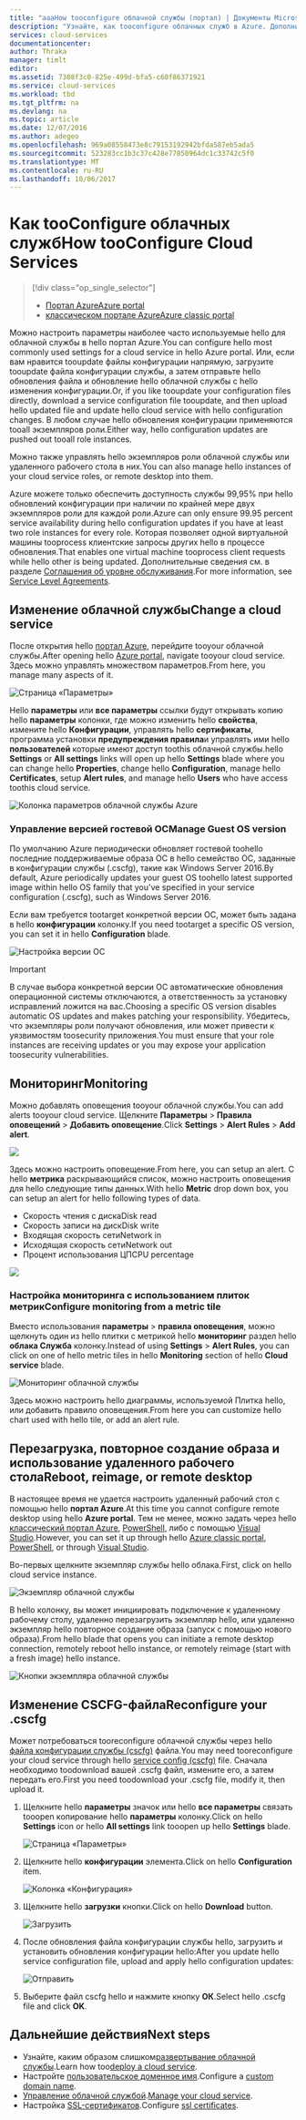 ```yaml
---
title: "aaaHow tooconfigure облачной службы (портал) | Документы Microsoft"
description: "Узнайте, как tooconfigure облачных служб в Azure. Дополнительные сведения конфигурации tooupdate hello облачной службы и настраивают экземпляры toorole удаленного доступа. В этих примерах используются hello портал Azure."
services: cloud-services
documentationcenter: 
author: Thraka
manager: timlt
editor: 
ms.assetid: 7308f3c0-825e-499d-bfa5-c60f86371921
ms.service: cloud-services
ms.workload: tbd
ms.tgt_pltfrm: na
ms.devlang: na
ms.topic: article
ms.date: 12/07/2016
ms.author: adegeo
ms.openlocfilehash: 969a08558473e8c79153192942bfda587eb5ada5
ms.sourcegitcommit: 523283cc1b3c37c428e77850964dc1c33742c5f0
ms.translationtype: MT
ms.contentlocale: ru-RU
ms.lasthandoff: 10/06/2017
---
```

# <a name="how-tooconfigure-cloud-services"></a><span data-ttu-id="673b9-105">Как tooConfigure облачных служб</span><span class="sxs-lookup"><span data-stu-id="673b9-105">How tooConfigure Cloud Services</span></span>
> [!div class="op_single_selector"]
> * [<span data-ttu-id="673b9-106">Портал Azure</span><span class="sxs-lookup"><span data-stu-id="673b9-106">Azure portal</span></span>](cloud-services-how-to-configure-portal.md)
> * [<span data-ttu-id="673b9-107">классическом портале Azure</span><span class="sxs-lookup"><span data-stu-id="673b9-107">Azure classic portal</span></span>](cloud-services-how-to-configure.md)
>
>

<span data-ttu-id="673b9-108">Можно настроить параметры наиболее часто используемые hello для облачной службы в hello портал Azure.</span><span class="sxs-lookup"><span data-stu-id="673b9-108">You can configure hello most commonly used settings for a cloud service in hello Azure portal.</span></span> <span data-ttu-id="673b9-109">Или, если вам нравится tooupdate файлы конфигурации напрямую, загрузите tooupdate файла конфигурации службы, а затем отправьте hello обновления файла и обновление hello облачной службы с hello изменения конфигурации.</span><span class="sxs-lookup"><span data-stu-id="673b9-109">Or, if you like tooupdate your configuration files directly, download a service configuration file tooupdate, and then upload hello updated file and update hello cloud service with hello configuration changes.</span></span> <span data-ttu-id="673b9-110">В любом случае hello обновления конфигурации применяются tooall экземпляров роли.</span><span class="sxs-lookup"><span data-stu-id="673b9-110">Either way, hello configuration updates are pushed out tooall role instances.</span></span>

<span data-ttu-id="673b9-111">Можно также управлять hello экземпляров роли облачной службы или удаленного рабочего стола в них.</span><span class="sxs-lookup"><span data-stu-id="673b9-111">You can also manage hello instances of your cloud service roles, or remote desktop into them.</span></span>

<span data-ttu-id="673b9-112">Azure можете только обеспечить доступность службы 99,95% при hello обновлений конфигурации при наличии по крайней мере двух экземпляров роли для каждой роли.</span><span class="sxs-lookup"><span data-stu-id="673b9-112">Azure can only ensure 99.95 percent service availability during hello configuration updates if you have at least two role instances for every role.</span></span> <span data-ttu-id="673b9-113">Которая позволяет одной виртуальной машины tooprocess клиентские запросы других hello в процессе обновления.</span><span class="sxs-lookup"><span data-stu-id="673b9-113">That enables one virtual machine tooprocess client requests while hello other is being updated.</span></span> <span data-ttu-id="673b9-114">Дополнительные сведения см. в разделе [Соглашения об уровне обслуживания](https://azure.microsoft.com/support/legal/sla/).</span><span class="sxs-lookup"><span data-stu-id="673b9-114">For more information, see [Service Level Agreements](https://azure.microsoft.com/support/legal/sla/).</span></span>

## <a name="change-a-cloud-service"></a><span data-ttu-id="673b9-115">Изменение облачной службы</span><span class="sxs-lookup"><span data-stu-id="673b9-115">Change a cloud service</span></span>
<span data-ttu-id="673b9-116">После открытия hello [портал Azure](https://portal.azure.com/), перейдите tooyour облачной службы.</span><span class="sxs-lookup"><span data-stu-id="673b9-116">After opening hello [Azure portal](https://portal.azure.com/), navigate tooyour cloud service.</span></span> <span data-ttu-id="673b9-117">Здесь можно управлять множеством параметров.</span><span class="sxs-lookup"><span data-stu-id="673b9-117">From here, you manage many aspects of it.</span></span>

![Страница «Параметры»](./media/cloud-services-how-to-configure-portal/cloud-service.png)

<span data-ttu-id="673b9-119">Hello **параметры** или **все параметры** ссылки будут открывать копию hello **параметры** колонки, где можно изменить hello **свойства**, измените hello **Конфигурации**, управлять hello **сертификаты**, программа установки **предупреждения правила**и управлять ими hello **пользователей** которые имеют доступ toothis облачной службы.</span><span class="sxs-lookup"><span data-stu-id="673b9-119">hello **Settings** or **All settings** links will open up hello **Settings** blade where you can change hello **Properties**, change hello **Configuration**, manage hello **Certificates**, setup **Alert rules**, and manage hello **Users** who have access toothis cloud service.</span></span>

![Колонка параметров облачной службы Azure](./media/cloud-services-how-to-configure-portal/cs-settings-blade.png)

### <a name="manage-guest-os-version"></a><span data-ttu-id="673b9-121">Управление версией гостевой ОС</span><span class="sxs-lookup"><span data-stu-id="673b9-121">Manage Guest OS version</span></span>

<span data-ttu-id="673b9-122">По умолчанию Azure периодически обновляет гостевой toohello последние поддерживаемые образа ОС в hello семейство ОС, заданные в конфигурации службы (.cscfg), такие как Windows Server 2016.</span><span class="sxs-lookup"><span data-stu-id="673b9-122">By default, Azure periodically updates your guest OS toohello latest supported image within hello OS family that you've specified in your service configuration (.cscfg), such as Windows Server 2016.</span></span>

<span data-ttu-id="673b9-123">Если вам требуется tootarget конкретной версии ОС, может быть задана в hello **конфигурации** колонку.</span><span class="sxs-lookup"><span data-stu-id="673b9-123">If you need tootarget a specific OS version, you can set it in hello **Configuration** blade.</span></span>

![Настройка версии ОС](./media/cloud-services-how-to-configure-portal/cs-settings-config-guestosversion.png)


>[!IMPORTANT]
> <span data-ttu-id="673b9-125">В случае выбора конкретной версии ОС автоматические обновления операционной системы отключаются, а ответственность за установку исправлений ложится на вас.</span><span class="sxs-lookup"><span data-stu-id="673b9-125">Choosing a specific OS version disables automatic OS updates and makes patching your responsibility.</span></span> <span data-ttu-id="673b9-126">Убедитесь, что экземпляры роли получают обновления, или может привести к уязвимостям toosecurity приложения.</span><span class="sxs-lookup"><span data-stu-id="673b9-126">You must ensure that your role instances are receiving updates or you may expose your application toosecurity vulnerabilities.</span></span>

## <a name="monitoring"></a><span data-ttu-id="673b9-127">Мониторинг</span><span class="sxs-lookup"><span data-stu-id="673b9-127">Monitoring</span></span>
<span data-ttu-id="673b9-128">Можно добавлять оповещения tooyour облачной службы.</span><span class="sxs-lookup"><span data-stu-id="673b9-128">You can add alerts tooyour cloud service.</span></span> <span data-ttu-id="673b9-129">Щелкните **Параметры** > **Правила оповещений** > **Добавить оповещение**.</span><span class="sxs-lookup"><span data-stu-id="673b9-129">Click **Settings** > **Alert Rules** > **Add alert**.</span></span>

![](./media/cloud-services-how-to-configure-portal/cs-alerts.png)

<span data-ttu-id="673b9-130">Здесь можно настроить оповещение.</span><span class="sxs-lookup"><span data-stu-id="673b9-130">From here, you can setup an alert.</span></span> <span data-ttu-id="673b9-131">С hello **метрика** раскрывающийся список, можно настроить оповещения для hello следующие типы данных.</span><span class="sxs-lookup"><span data-stu-id="673b9-131">With hello **Metric** drop down box, you can setup an alert for hello following types of data.</span></span>

* <span data-ttu-id="673b9-132">Скорость чтения с диска</span><span class="sxs-lookup"><span data-stu-id="673b9-132">Disk read</span></span>
* <span data-ttu-id="673b9-133">Скорость записи на диск</span><span class="sxs-lookup"><span data-stu-id="673b9-133">Disk write</span></span>
* <span data-ttu-id="673b9-134">Входящая скорость сети</span><span class="sxs-lookup"><span data-stu-id="673b9-134">Network in</span></span>
* <span data-ttu-id="673b9-135">Исходящая скорость сети</span><span class="sxs-lookup"><span data-stu-id="673b9-135">Network out</span></span>
* <span data-ttu-id="673b9-136">Процент использования ЦП</span><span class="sxs-lookup"><span data-stu-id="673b9-136">CPU percentage</span></span>

![](./media/cloud-services-how-to-configure-portal/cs-alert-item.png)

### <a name="configure-monitoring-from-a-metric-tile"></a><span data-ttu-id="673b9-137">Настройка мониторинга с использованием плиток метрик</span><span class="sxs-lookup"><span data-stu-id="673b9-137">Configure monitoring from a metric tile</span></span>
<span data-ttu-id="673b9-138">Вместо использования **параметры** > **правила оповещения**, можно щелкнуть один из hello плитки с метрикой hello **мониторинг** раздел hello **облака Служба** колонку.</span><span class="sxs-lookup"><span data-stu-id="673b9-138">Instead of using **Settings** > **Alert Rules**, you can click on one of hello metric tiles in hello **Monitoring** section of hello **Cloud service** blade.</span></span>

![Мониторинг облачной службы](./media/cloud-services-how-to-configure-portal/cs-monitoring.png)

<span data-ttu-id="673b9-140">Здесь можно настроить hello диаграммы, используемой Плитка hello, или добавить правило оповещения.</span><span class="sxs-lookup"><span data-stu-id="673b9-140">From here you can customize hello chart used with hello tile, or add an alert rule.</span></span>

## <a name="reboot-reimage-or-remote-desktop"></a><span data-ttu-id="673b9-141">Перезагрузка, повторное создание образа и использование удаленного рабочего стола</span><span class="sxs-lookup"><span data-stu-id="673b9-141">Reboot, reimage, or remote desktop</span></span>
<span data-ttu-id="673b9-142">В настоящее время не удается настроить удаленный рабочий стол с помощью hello **портал Azure**.</span><span class="sxs-lookup"><span data-stu-id="673b9-142">At this time you cannot configure remote desktop using hello **Azure portal**.</span></span> <span data-ttu-id="673b9-143">Тем не менее, можно задать через hello [классический портал Azure](cloud-services-role-enable-remote-desktop.md), [PowerShell](cloud-services-role-enable-remote-desktop-powershell.md), либо с помощью [Visual Studio](../vs-azure-tools-remote-desktop-roles.md).</span><span class="sxs-lookup"><span data-stu-id="673b9-143">However, you can set it up through hello [Azure classic portal](cloud-services-role-enable-remote-desktop.md), [PowerShell](cloud-services-role-enable-remote-desktop-powershell.md), or through [Visual Studio](../vs-azure-tools-remote-desktop-roles.md).</span></span>

<span data-ttu-id="673b9-144">Во-первых щелкните экземпляр службы hello облака.</span><span class="sxs-lookup"><span data-stu-id="673b9-144">First, click on hello cloud service instance.</span></span>

![Экземпляр облачной службы](./media/cloud-services-how-to-configure-portal/cs-instance.png)

<span data-ttu-id="673b9-146">В hello колонку, вы может инициировать подключение к удаленному рабочему столу, удаленно перезагрузить экземпляр hello, или удаленно экземпляр hello повторное создание образа (запуск с помощью нового образа).</span><span class="sxs-lookup"><span data-stu-id="673b9-146">From hello blade that opens you can initiate a remote desktop connection, remotely reboot hello instance, or remotely reimage (start with a fresh image) hello instance.</span></span>

![Кнопки экземпляра облачной службы](./media/cloud-services-how-to-configure-portal/cs-instance-buttons.png)

## <a name="reconfigure-your-cscfg"></a><span data-ttu-id="673b9-148">Изменение CSCFG-файла</span><span class="sxs-lookup"><span data-stu-id="673b9-148">Reconfigure your .cscfg</span></span>
<span data-ttu-id="673b9-149">Может потребоваться tooreconfigure облачной службы через hello [файла конфигурации службы (cscfg)](cloud-services-model-and-package.md#cscfg) файла.</span><span class="sxs-lookup"><span data-stu-id="673b9-149">You may need tooreconfigure your cloud service through hello [service config (cscfg)](cloud-services-model-and-package.md#cscfg) file.</span></span> <span data-ttu-id="673b9-150">Сначала необходимо toodownload вашей .cscfg файл, измените его, а затем передать его.</span><span class="sxs-lookup"><span data-stu-id="673b9-150">First you need toodownload your .cscfg file, modify it, then upload it.</span></span>

1. <span data-ttu-id="673b9-151">Щелкните hello **параметры** значок или hello **все параметры** связать tooopen копирование hello **параметры** колонку.</span><span class="sxs-lookup"><span data-stu-id="673b9-151">Click on hello **Settings** icon or hello **All settings** link tooopen up hello **Settings** blade.</span></span>

    ![Страница «Параметры»](./media/cloud-services-how-to-configure-portal/cloud-service.png)
2. <span data-ttu-id="673b9-153">Щелкните hello **конфигурации** элемента.</span><span class="sxs-lookup"><span data-stu-id="673b9-153">Click on hello **Configuration** item.</span></span>

    ![Колонка «Конфигурация»](./media/cloud-services-how-to-configure-portal/cs-settings-config.png)
3. <span data-ttu-id="673b9-155">Щелкните hello **загрузки** кнопки.</span><span class="sxs-lookup"><span data-stu-id="673b9-155">Click on hello **Download** button.</span></span>

    ![Загрузить](./media/cloud-services-how-to-configure-portal/cs-settings-config-panel-download.png)
4. <span data-ttu-id="673b9-157">После обновления файла конфигурации службы hello, загрузить и установить обновления конфигурации hello:</span><span class="sxs-lookup"><span data-stu-id="673b9-157">After you update hello service configuration file, upload and apply hello configuration updates:</span></span>

    ![Отправить](./media/cloud-services-how-to-configure-portal/cs-settings-config-panel-upload.png)
5. <span data-ttu-id="673b9-159">Выберите файл cscfg hello и нажмите кнопку **ОК**.</span><span class="sxs-lookup"><span data-stu-id="673b9-159">Select hello .cscfg file and click **OK**.</span></span>

## <a name="next-steps"></a><span data-ttu-id="673b9-160">Дальнейшие действия</span><span class="sxs-lookup"><span data-stu-id="673b9-160">Next steps</span></span>
* <span data-ttu-id="673b9-161">Узнайте, каким образом слишком[развертывание облачной службы](cloud-services-how-to-create-deploy-portal.md).</span><span class="sxs-lookup"><span data-stu-id="673b9-161">Learn how too[deploy a cloud service](cloud-services-how-to-create-deploy-portal.md).</span></span>
* <span data-ttu-id="673b9-162">Настройте [пользовательское доменное имя](cloud-services-custom-domain-name-portal.md).</span><span class="sxs-lookup"><span data-stu-id="673b9-162">Configure a [custom domain name](cloud-services-custom-domain-name-portal.md).</span></span>
* <span data-ttu-id="673b9-163">[Управление облачной службой](cloud-services-how-to-manage-portal.md).</span><span class="sxs-lookup"><span data-stu-id="673b9-163">[Manage your cloud service](cloud-services-how-to-manage-portal.md).</span></span>
* <span data-ttu-id="673b9-164">Настройка [SSL-сертификатов](cloud-services-configure-ssl-certificate-portal.md).</span><span class="sxs-lookup"><span data-stu-id="673b9-164">Configure [ssl certificates](cloud-services-configure-ssl-certificate-portal.md).</span></span>
